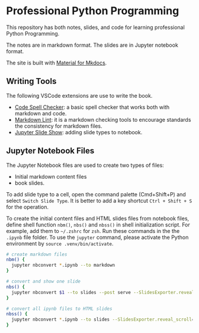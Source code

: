 # Professional Python Programming

This repository has both notes, slides, and code for learning professional Python Programming.

The notes are in markdown format. The slides are in Jupyter notebook format.

The site is built with [Material for Mkdocs](https://squidfunk.github.io/mkdocs-material/).

## Writing Tools

The following VSCode extensions are use to write the book.

- [Code Spell Checker](https://marketplace.visualstudio.com/items?itemName=streetsidesoftware.code-spell-checker): a basic spell checker that works both with markdown and code.
- [Markdown Lint](https://marketplace.visualstudio.com/items?itemName=DavidAnson.vscode-markdownlint): it is a markdown checking tools to encourage standards the consistency for markdown files.
- [Jupyter Slide Show](https://marketplace.visualstudio.com/items?itemName=ms-toolsai.vscode-jupyter-slideshow): adding slide types to notebook.

## Jupyter Notebook Files

The Jupyter Notebook files are used to create two types of files:

- Initial markdown content files
- book slides.

To add slide type to a cell, open the command palette (Cmd+Shift+P) and select `Switch Slide Type`. It is better to add a key shortcut `Ctrl + Shift + S` for the operation.

To create the initial content files and HTML slides files from notebook files, define shell function `nbm()`, `nbs()` and `nbss()` in shell initialization script. For example, add them to `~/.zshrc` for `zsh`. Run these commands in the the `.ipynb` file folder. To use the `jupyter` command, please activate the Python environment by `source .venv/bin/activate`.

```sh
# create markdown files
nbm() {
  jupyter nbconvert *.ipynb --to markdown
}

# convert and show one slide
nbs() {
  jupyter nbconvert $1 --to slides --post serve --SlidesExporter.reveal_scroll=True
}

# convert all ipynb files to HTML slides
nbss() {
  jupyter nbconvert *.ipynb --to slides --SlidesExporter.reveal_scroll=True
}
```
